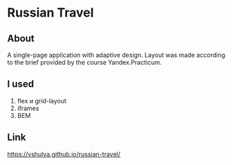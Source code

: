 # Russian Travel 

## About
A single-page application with adaptive design. Layout was made according to the brief provided by the course Yandex.Practicum.

## I used
1. flex и grid-layout
2. iframes
3. BEM

## Link
https://vshulya.github.io/russian-travel/
